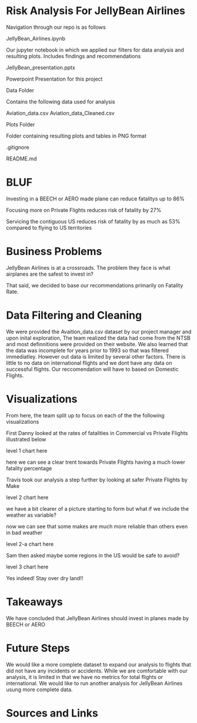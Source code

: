 # Risk Analysis For JellyBean Airlines

Navigation through our repo is as follows

JellyBean_Airlines.ipynb

   Our jupyter notebook in which we applied our filters for data analysis and resulting plots. Includes findings and recommendations


JellyBean_presentation.pptx

   Powerpoint Presentation for this project

Data Folder

   Contains the following data used for analysis 

   Aviation_data.csv
   Aviation_data_Cleaned.csv

Plots Folder

   Folder containing resulting plots and tables in PNG format

.gitignore

README.md

# BLUF

Investing in a BEECH or AERO made plane can reduce fatalitys up to 86%

Focusing more on Private Flights reduces risk of fatality by 27%

Servicing the contiguous US reduces risk of fatality by as much as 53%
compared to flying to US territories

# Business Problems
JellyBean Airlines is at a crossroads. The problem they face is what airplanes are the safest to invest in? 

That said, we decided to base our recommendations primarily on Fatality Rate.


# Data Filtering and Cleaning

We were provided the Avaition_data.csv dataset by our project manager and
upon inital exploration, The team realized the data had come from the NTSB
and most definnitions were provided on their website. We also learned that
the data was incomplete for years prior to 1993 so that was filtered immediatley.
However out data is limited by several other factors. There is little to no
data on international flights and we dont have any data on successful flights.
Our reccomendation will have to based on Domestic Flights. 


# Visualizations
From here, the team split up to focus on each of the the following visualizations

First Danny looked at the rates of fatalities in Commercial vs Private Flights illustrated below

level 1 chart here

here we can see a clear trent towards Private Flights having a much lower fatality percentage


Travis took our analysis a step further by looking at safer Private Flights by Make

level 2 chart here

we have a bit clearer of a picture starting to form but what if we include the weather as variable?


now we can see that some makes are much more reliable than others even in bad weather

level 2-a chart here

Sam then asked maybe some regions in the US would be safe to avoid?

level 3 chart here

Yes indeed! Stay over dry land!! 



# Takeaways
We have concluded that JellyBean Airlines should invest in planes made by BEECH or AERO


# Future Steps

We would like a more complete dataset to expand our analysis to flights that did not have any incidents or accidents.
While we are comfortable with our analysis, it is limited in that we have no metrics for total flights or international.
We would like to run another analysis for JellyBean Airlines usung more complete data.

# Sources and Links


